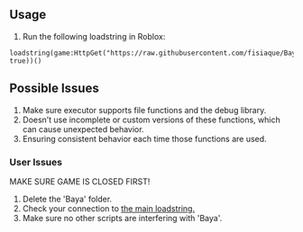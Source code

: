 ## Usage
1. Run the following loadstring in Roblox:
```luau
loadstring(game:HttpGet("https://raw.githubusercontent.com/fisiaque/BayaForRoblox/main/loader.lua", true))()
```

## Possible Issues
1. Make sure executor supports file functions and the debug library.
2. Doesn’t use incomplete or custom versions of these functions, which can cause unexpected behavior.
3. Ensuring consistent behavior each time those functions are used.

### User Issues
MAKE SURE GAME IS CLOSED FIRST!
1. Delete the 'Baya' folder.
2. Check your connection to [the main loadstring.](https://raw.githubusercontent.com/fisiaque/BayaForRoblox/refs/heads/main/loader.lua)
3. Make sure no other scripts are interfering with 'Baya'.
